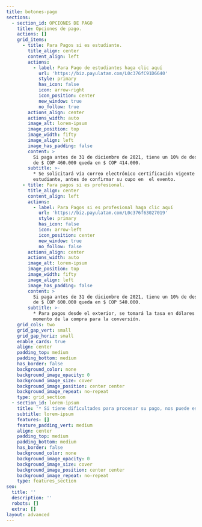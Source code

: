 ```yaml
---
title: botones-pago
sections:
  - section_id: OPCIONES DE PAGO
    title: Opciones de pago.
    actions: []
    grid_items:
      - title: Para Pagos si es estudiante.
        title_align: center
        content_align: left
        actions:
          - label: Para Pago de estudiantes haga clic aquí
            url: 'https://biz.payulatam.com/L0c376fC91D6640'
            style: primary
            has_icon: false
            icon: arrow-right
            icon_position: center
            new_window: true
            no_follow: true
        actions_align: center
        actions_width: auto
        image_alt: lorem-ipsum
        image_position: top
        image_width: fifty
        image_align: left
        image_has_padding: false
        content: >
          Si paga antes de 31 de diciembre de 2021, tiene un 10% de descuento y
          de $ COP 460.000 queda en $ COP 414.000.
        subtitle: >-
          * Se solicitará vía correo electrónico certificación vigente de
          estudiante, antes de confirmar su cupo en  el evento.
      - title: Para pagos si es profesional.
        title_align: center
        content_align: left
        actions:
          - label: Para Pagos si es profesional haga clic aquí
            url: 'https://biz.payulatam.com/L0c376f63027019'
            style: primary
            has_icon: false
            icon: arrow-left
            icon_position: center
            new_window: true
            no_follow: false
        actions_align: center
        actions_width: auto
        image_alt: lorem-ipsum
        image_position: top
        image_width: fifty
        image_align: left
        image_has_padding: false
        content: >
          Si paga antes de 31 de diciembre de 2021, tiene un 10% de descuento y
          de $ COP 600.000 queda en $ COP 540.000.
        subtitle: >-
          * Para pagos desde el exterior, se tomará la tasa en dólares del
          momento de la compra para la conversión.
    grid_cols: two
    grid_gap_vert: small
    grid_gap_horiz: small
    enable_cards: true
    align: center
    padding_top: medium
    padding_bottom: medium
    has_border: false
    background_color: none
    background_image_opacity: 0
    background_image_size: cover
    background_image_position: center center
    background_image_repeat: no-repeat
    type: grid_section
  - section_id: lorem-ipsum
    title: '* Si tiene dificultades para procesar su pago, nos puede escribir al +57'
    subtitle: lorem-ipsum
    features: []
    feature_padding_vert: medium
    align: center
    padding_top: medium
    padding_bottom: medium
    has_border: false
    background_color: none
    background_image_opacity: 0
    background_image_size: cover
    background_image_position: center center
    background_image_repeat: no-repeat
    type: features_section
seo:
  title: ''
  description: ''
  robots: []
  extra: []
layout: advanced
---
```

